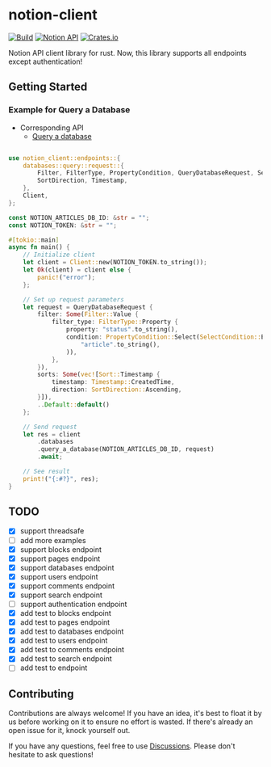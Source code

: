 # notion-client
[![Build](https://github.com/takassh/notion-client/actions/workflows/build.yml/badge.svg)](https://github.com/takassh/notion-client/actions/workflows/build.yml)
[![Notion API](https://files.readme.io/a267aac-notion-devs-logo.svg)](https://developers.notion.com)
[![Crates.io](https://img.shields.io/crates/v/notion-client?style=for-the-badge)](https://crates.io/crates/notion-client)

Notion API client library for rust.
Now, this library supports all endpoints except authentication!

## Getting Started

### Example for Query a Database
- Corresponding API
    - [Query a database](https://developers.notion.com/reference/post-database-query)

```rust

use notion_client::endpoints::{
    databases::query::request::{
        Filter, FilterType, PropertyCondition, QueryDatabaseRequest, SelectCondition, Sort,
        SortDirection, Timestamp,
    },
    Client,
};

const NOTION_ARTICLES_DB_ID: &str = "";
const NOTION_TOKEN: &str = "";

#[tokio::main]
async fn main() {
    // Initialize client
    let client = Client::new(NOTION_TOKEN.to_string());
    let Ok(client) = client else {
        panic!("error");
    };

    // Set up request parameters
    let request = QueryDatabaseRequest {
        filter: Some(Filter::Value {
            filter_type: FilterType::Property {
                property: "status".to_string(),
                condition: PropertyCondition::Select(SelectCondition::Equals(
                    "article".to_string(),
                )),
            },
        }),
        sorts: Some(vec![Sort::Timestamp {
            timestamp: Timestamp::CreatedTime,
            direction: SortDirection::Ascending,
        }]),
        ..Default::default()
    };

    // Send request
    let res = client
        .databases
        .query_a_database(NOTION_ARTICLES_DB_ID, request)
        .await;

    // See result
    print!("{:#?}", res);
}

```

## TODO

- [x] support threadsafe
- [ ] add more examples
- [x] support blocks endpoint
- [x] support pages endpoint
- [x] support databases endpoint
- [x] support users endpoint
- [x] support comments endpoint
- [x] support search endpoint
- [ ] support authentication endpoint
- [x] add test to blocks endpoint
- [x] add test to pages endpoint
- [x] add test to databases endpoint
- [x] add test to users endpoint
- [x] add test to comments endpoint
- [x] add test to search endpoint
- [ ] add test to endpoint

## Contributing

Contributions are always welcome!
If you have an idea, it's best to float it by us before working on it to ensure no effort is wasted.
If there's already an open issue for it, knock yourself out.

If you have any questions, feel free to use [Discussions](https://github.com/takassh/notion-client/discussions).
Please don't hesitate to ask questions!